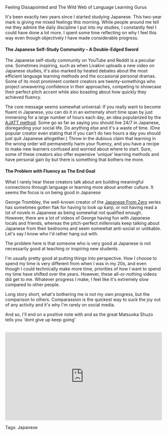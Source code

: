 Feeling Dissapointed and The Wild Web of Language Learning Gurus

It's been exactly two years since I started studying Japanese. This two-year mark is giving me mixed feelings this morning. While people around me tell me they admire the daily discipline I put into my studies, I constantly feel I could have done a lot more. I spent some time reflecting on why I feel this way even though objectively I have made considerable progress.

#### The Japanese Self-Study Community – A Double-Edged Sword

The Japanese self-study community on YouTube and Reddit is a peculiar one. Sometimes inspiring, such as when Livakivi uploads a new video on Japanese studies, it's also marked by heated debates about the most efficient language learning methods and the occasional personal dramas. Some of its most prominent content creators are twenty-somethings who project unwavering confidence in their approaches, competing to showcase their perfect pitch accent while also boasting about how quickly they achieved fluency.

The core message seems somewhat universal: If you really want to become fluent in Japanese, you can do it in an extremely short time span by just immersing for a large number of hours each day, an idea popularized by the [AJATT method](https://tatsumoto-ren.github.io/blog/whats-ajatt.html?utm_source=chatgpt.com). Some go as far as saying you should live 24/7 in Japanese, disregarding your social life. Do anything else and it's a waste of time. (One popular creator even stating that if you can't do two hours a day you should just quit Japanese altogether.) Throw in the dubious claim that learning in the wrong order will permanently harm your fluency, and you have a recipe to make new learners confused and worried about where to start. Sure, some of these creators also offer expensive 'unique' learning methods and have personal gain by but there is something that bothers me more.

#### The Problem with Fluency as The End Goal

What I rarely hear these creators talk about are building meaningful connections through language or learning more about another culture. It seems the focus is on being good in Japanese

 George Trombley, the well-known creator of the [Japanese From Zero](https://www.youtube.com/watch?v=RsrakMT1h2g&list=PLOcym2c7xnBy_L5_iQzgSrzMIXH7DUwB0&index=3) series has sometimes gotten flak for having to look up kanji, or not having read a lot of novels in Japanese as being somewhat not qualified enough. However, there are a lot of videos of George having fun with Japanese locals and friends, whereas the pitch-perfect millennials keep talking about Japanese from their bedrooms and seem somewhat anti-social or unlikable. Let's say I know who I'd rather hang out with. 
 
 The problem here is that someone who is very good at Japanese is not necessarily good at teaching or inspiring new students. 

I'm usually pretty good at putting things into perspective. How I choose to spend my time is very different from when I was in my 20s, and even though I could technically make more time, priorities of how I want to spend my time have shifted over the years. However, these all-or-nothing videos did get to me. Whatever progress I make, I feel like it's extremely slow compared to other people.

Long story short, what's bothering me is not my own progress, but the comparison to others. Comparassion is the quickest way to suck the joy out of any activity and it's why I'm rarely on social media. 

 And so, I'll end on a positive note with and as the great Matsuoka Shuzo tells you 'dont give up keep going'
 
<div style="position: relative; padding-bottom: 56.25%; height: 0; overflow: hidden; margin-top: 2rem;">
    <iframe 
            style="position: absolute; top: 0; left: 0; width: 100%; height: 100%;" 
                    src="https://www.youtube.com/embed/KxGRhd_iWuE?si=fwtzHUCDxFbseF1S" 
                            title="YouTube video player" 
                                    frameborder="0" 
                                            allow="accelerometer; autoplay; clipboard-write; encrypted-media; gyroscope; picture-in-picture; web-share" 
                                                    allowfullscreen>
                                                        </iframe>
                                                        </div>


Tags: Japanese